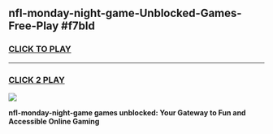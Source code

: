 
## nfl-monday-night-game-Unblocked-Games-Free-Play #f7bld
<h3>
<a href="https://us.freeplayer.one?title=nfl-monday-night-game&ref=9M">CLICK TO PLAY</a></h3>
<hr>

<h3>
<a href="https://us.freeplayer.one?title=nfl-monday-night-game&ref=9M">CLICK 2 PLAY</a>
  
</h3>

<a href="https://us.freeplayer.one?title=nfl-monday-night-game&ref=9M"><img src="https://clearcache.store/games.png"></a>


**nfl-monday-night-game games unblocked: Your Gateway to Fun and Accessible Online Gaming**
